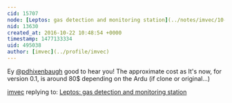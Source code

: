 ```yaml
---
cid: 15707
node: [Leptos: gas detection and monitoring station](../notes/imvec/10-20-2016/leptos-gas-detection-and-monitoring-station)
nid: 13630
created_at: 2016-10-22 10:48:54 +0000
timestamp: 1477133334
uid: 495038
author: [imvec](../profile/imvec)
---
```


Ey [@pdhixenbaugh](/profile/pdhixenbaugh) good to hear you! The approximate cost as It's now, for version 0.1, is around 80$ depending on the Ardu (if clone or original...) 


[imvec](../profile/imvec) replying to: [Leptos: gas detection and monitoring station](../notes/imvec/10-20-2016/leptos-gas-detection-and-monitoring-station)


